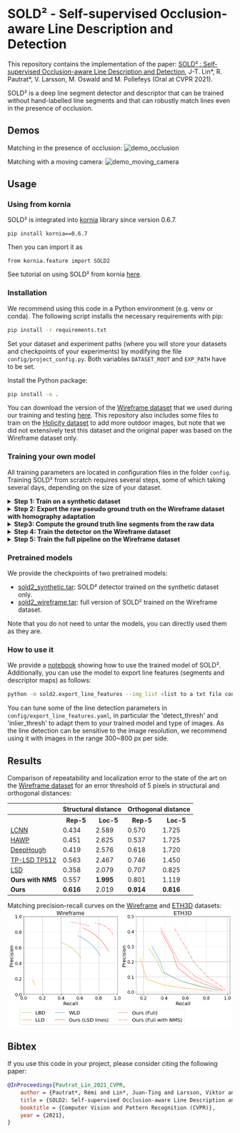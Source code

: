 # SOLD² - Self-supervised Occlusion-aware Line Description and Detection

This repository contains the implementation of the paper: [SOLD² : Self-supervised Occlusion-aware Line Description and Detection](https://arxiv.org/abs/2104.03362), J-T. Lin*, R. Pautrat*, V. Larsson, M. Oswald and M. Pollefeys (Oral at CVPR 2021).

SOLD² is a deep line segment detector and descriptor that can be trained without hand-labelled line segments and that can robustly match lines even in the presence of occlusion.

## Demos

Matching in the presence of occlusion:
![demo_occlusion](assets/videos/demo_occlusion.gif)

Matching with a moving camera:
![demo_moving_camera](assets/videos/demo_moving_camera.gif)

## Usage

### Using from kornia

SOLD² is integrated into [kornia](https://github.com/kornia/kornia) library since version 0.6.7.

 ```
 pip install kornia==0.6.7
 ```

 Then you can import it as 
 ```python3
 from kornia.feature import SOLD2
 ```

 See tutorial on using SOLD² from kornia [here](https://kornia-tutorials.readthedocs.io/en/latest/line_detection_and_matching_sold2.html).

### Installation

We recommend using this code in a Python environment (e.g. venv or conda). The following script installs the necessary requirements with pip:
```bash
pip install -r requirements.txt
```

Set your dataset and experiment paths (where you will store your datasets and checkpoints of your experiments) by modifying the file `config/project_config.py`. Both variables `DATASET_ROOT` and `EXP_PATH` have to be set.

Install the Python package:
```bash
pip install -e .
```

You can download the version of the [Wireframe dataset](https://github.com/huangkuns/wireframe) that we used during our training and testing [here](https://www.polybox.ethz.ch/index.php/s/IfdEf7RoHol7jeg). This repository also includes some files to train on the [Holicity dataset](https://holicity.io/) to add more outdoor images, but note that we did not extensively test this dataset and the original paper was based on the Wireframe dataset only.

### Training your own model

All training parameters are located in configuration files in the folder `config`. Training SOLD² from scratch requires several steps, some of which taking several days, depending on the size of your dataset.

<details>
<summary><b>Step 1: Train on a synthetic dataset</b></summary>

The following command will create the synthetic dataset and start training the model on it:
```bash
python -m sold2.experiment --mode train --dataset_config sold2/config/synthetic_dataset.yaml --model_config sold2/config/train_detector.yaml --exp_name sold2_synth
```
</details>

<details>
<summary><b>Step 2: Export the raw pseudo ground truth on the Wireframe dataset with homography adaptation</b></summary>

Note that this step can take one to several days depending on your machine and on the size of the dataset. You can set the batch size to the maximum capacity that your GPU can handle. Prior to this step, make sure that the dataset config file `config/wireframe_dataset.yaml` has the lines `gt_source_train` and `gt_source_test` commented and you should also disable the photometric and homographic augmentations.
```bash
python -m sold2.experiment --exp_name wireframe_train --mode export --resume_path <path to your previously trained sold2_synth> --model_config sold2/config/train_detector.yaml --dataset_config sold2/config/wireframe_dataset.yaml --checkpoint_name <name of the best checkpoint> --export_dataset_mode train --export_batch_size 4
```

You can similarly perform the same for the test set:
```bash
python -m sold2.experiment --exp_name wireframe_test --mode export --resume_path <path to your previously trained sold2_synth> --model_config sold2/config/train_detector.yaml --dataset_config sold2/config/wireframe_dataset.yaml --checkpoint_name <name of the best checkpoint> --export_dataset_mode test --export_batch_size 4
```
</details>

<details>
 <summary><b>Step3: Compute the ground truth line segments from the raw data</b></summary>

```bash
python -m sold2.postprocess.convert_homography_results <name of the previously exported file (e.g. "wireframe_train.h5")> <name of the new data with extracted line segments (e.g. "wireframe_train_gt.h5")> sold2/config/export_line_features.yaml
```

We recommend testing the results on a few samples of your dataset to check the quality of the output, and modifying the hyperparameters if need be. Using a `detect_thresh=0.5` and `inlier_thresh=0.99` proved to be successful for the Wireframe dataset in our case for example.
</details>

<details>
 <summary><b>Step 4: Train the detector on the Wireframe dataset</b></summary>

We found it easier to pretrain the detector alone first, before fine-tuning it with the descriptor part.
Uncomment the lines 'gt_source_train' and 'gt_source_test' in `config/wireframe_dataset.yaml` and fill them with the path to the h5 file generated in the previous step.
```bash
python -m sold2.experiment --mode train --dataset_config sold2/config/wireframe_dataset.yaml --model_config sold2/config/train_detector.yaml --exp_name sold2_wireframe
```

Alternatively, you can also fine-tune the already trained synthetic model:
```bash
python -m sold2.experiment --mode train --dataset_config sold2/config/wireframe_dataset.yaml --model_config sold2/config/train_detector.yaml --exp_name sold2_wireframe --pretrained --pretrained_path <path ot the pre-trained sold2_synth> --checkpoint_name <name of the best checkpoint>
```

Lastly, you can resume a training that was stopped:
```bash
python -m sold2.experiment --mode train --dataset_config sold2/config/wireframe_dataset.yaml --model_config sold2/config/train_detector.yaml --exp_name sold2_wireframe --resume --resume_path <path to the  model to resume> --checkpoint_name <name of the last checkpoint>
```
</details>

<details>
 <summary><b>Step 5: Train the full pipeline on the Wireframe dataset</b></summary>

You first need to modify the field 'return_type' in `config/wireframe_dataset.yaml` to 'paired_desc'. The following command will then train the full model (detector + descriptor) on the Wireframe dataset:
```bash
python -m sold2.experiment --mode train --dataset_config sold2/config/wireframe_dataset.yaml --model_config sold2/config/train_full_pipeline.yaml --exp_name sold2_full_wireframe --pretrained --pretrained_path <path ot the pre-trained sold2_wireframe> --checkpoint_name <name of the best checkpoint>
```
</details>


### Pretrained models

We provide the checkpoints of two pretrained models:
- [sold2_synthetic.tar](https://cvg-data.inf.ethz.ch/SOLD2/sold2_synthetic.tar): SOLD² detector trained on the synthetic dataset only.
- [sold2_wireframe.tar](https://cvg-data.inf.ethz.ch/SOLD2/sold2_wireframe.tar): full version of SOLD² trained on the Wireframe dataset.
 
Note that you do not need to untar the models, you can directly used them as they are.


### How to use it

We provide a [notebook](notebooks/match_lines.ipynb) showing how to use the trained model of SOLD². Additionally, you can use the model to export line features (segments and descriptor maps) as follows:
```bash
python -m sold2.export_line_features --img_list <list to a txt file containing the path to all the images> --output_folder <path to the output folder> --checkpoint_path <path to your best checkpoint,>
```

You can tune some of the line detection parameters in `config/export_line_features.yaml`, in particular the 'detect_thresh' and 'inlier_thresh' to adapt them to your trained model and type of images. As the line detection can be sensitive to the image resolution, we recommend using it with images in the range 300~800 px per side.



## Results

Comparison of repeatability and localization error to the state of the art on the [Wireframe dataset](https://github.com/huangkuns/wireframe) for an error threshold of 5 pixels in structural and orthogonal distances:

 <table style="width:100%">
  <tr>
    <th></th>
    <th colspan="2">Structural distance</th>
    <th colspan="2">Orthogonal distance</th>
  </tr>
  <tr>
    <th></th>
    <th>Rep-5</th>
    <th>Loc-5</th>
    <th>Rep-5</th>
    <th>Loc-5</th>
  </tr>
  <tr>
    <td><a href="https://github.com/zhou13/lcnn">LCNN</a></td>
    <td>0.434</td>
    <td>2.589</td>
    <td>0.570</td>
    <td>1.725</td>
  </tr>
  <tr>
    <td><a href="https://github.com/cherubicXN/hawp">HAWP</a></td>
    <td>0.451</td>
    <td>2.625</td>
    <td>0.537</td>
    <td>1.725</td>
  </tr>
  <tr>
    <td><a href="https://github.com/yanconglin/Deep-Hough-Transform-Line-Priors">DeepHough</a></td>
    <td>0.419</td>
    <td>2.576</td>
    <td>0.618</td>
    <td>1.720</td>
  </tr>
  <tr>
    <td><a href="https://github.com/Siyuada7/TP-LSD">TP-LSD TP512</a></td>
    <td>0.563</td>
    <td>2.467</td>
    <td>0.746</td>
    <td>1.450</td>
  </tr>
  <tr>
    <td><a href="https://ieeexplore.ieee.org/abstract/document/4731268">LSD</a></td>
    <td>0.358</td>
    <td>2.079</td>
    <td>0.707</td>
    <td>0.825</td>
  </tr>
  <tr>
    <td><b>Ours with NMS</b></td>
    <td>0.557</td>
    <td><b>1.995</b></td>
    <td>0.801</td>
    <td>1.119</td>
  </tr>
  <tr>
    <td><b>Ours</b></td>
    <td><b>0.616</b></td>
    <td>2.019</td>
    <td><b>0.914</b></td>
    <td><b>0.816</b></td>
  </tr>
</table>

Matching precision-recall curves on the [Wireframe](https://github.com/huangkuns/wireframe) and [ETH3D](https://www.eth3d.net/) datasets:
![pred_lines_pr_curve](assets/results/pred_lines_pr_curve.png)

## Bibtex

If you use this code in your project, please consider citing the following paper:
```bibtex
@InProceedings{Pautrat_Lin_2021_CVPR,
    author = {Pautrat*, Rémi and Lin*, Juan-Ting and Larsson, Viktor and Oswald, Martin R. and Pollefeys, Marc},
    title = {SOLD2: Self-supervised Occlusion-aware Line Description and Detection},
    booktitle = {Computer Vision and Pattern Recognition (CVPR)},
    year = {2021},
}
```
